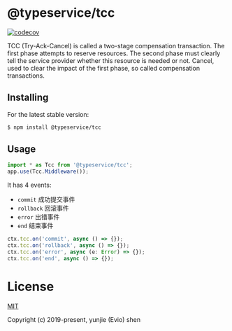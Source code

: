 # @typeservice/tcc

[![codecov](https://codecov.io/gh/typeservice/tcc/branch/master/graph/badge.svg)](https://codecov.io/gh/typeservice/tcc)

TCC (Try-Ack-Cancel) is called a two-stage compensation transaction. The first phase attempts to reserve resources. The second phase must clearly tell the service provider whether this resource is needed or not. Cancel, used to clear the impact of the first phase, so called compensation transactions.

## Installing

For the latest stable version:

```bash
$ npm install @typeservice/tcc
```

## Usage

```ts
import * as Tcc from '@typeservice/tcc';
app.use(Tcc.Middleware());
```

It has 4 events:

- `commit` 成功提交事件
- `rollback` 回滚事件
- `error` 出错事件
- `end` 结束事件

```ts
ctx.tcc.on('commit', async () => {});
ctx.tcc.on('rollback', async () => {});
ctx.tcc.on('error', async (e: Error) => {});
ctx.tcc.on('end', async () => {});
```

# License

[MIT](http://opensource.org/licenses/MIT)

Copyright (c) 2019-present, yunjie (Evio) shen
